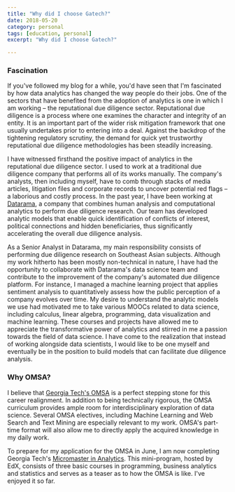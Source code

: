 ```yaml
---
title: "Why did I choose Gatech?"
date: 2018-05-20
category: personal
tags: [education, personal]
excerpt: "Why did I choose Gatech?"

---
```

### Fascination ###
If you've followed my blog for a while, you'd have seen that I'm fascinated by how data analytics has changed the way people do their jobs. One of the sectors that have benefited from the adoption of analytics is one in which I am working – the reputational due diligence sector. Reputational due diligence is a process where one examines the character and integrity of an entity. It is an important part of the wider risk mitigation framework that one usually undertakes prior to entering into a deal. Against the backdrop of the tightening regulatory scrutiny, the demand for quick yet trustworthy reputational due diligence methodologies has been steadily increasing.


I have witnessed firsthand the positive impact of analytics in the reputational due diligence sector. I used to work at a traditional due diligence company that performs all of its works manually. The company's analysts, then including myself, have to comb through stacks of media articles, litigation files and corporate records to uncover potential red flags – a laborious and costly process. In the past year, I have been working at [Datarama](https://datarama.com), a company that combines human analysis and computational analytics to perform due diligence research. Our team has developed analytic models that enable quick identification of conflicts of interest, political connections and hidden beneficiaries, thus significantly accelerating the overall due diligence analysis.


As a Senior Analyst in Datarama, my main responsibility consists of performing due diligence research on Southeast Asian subjects. Although my work hitherto has been mostly non-technical in nature, I have had the opportunity to collaborate with Datarama's data science team and contribute to the improvement of the company's automated due diligence platform. For instance, I managed a machine learning project that applies sentiment analysis to quantitatively assess how the public perception of a company evolves over time. My desire to understand the analytic models we use had motivated me to take various MOOCs related to data science, including calculus, linear algebra, programming, data visualization and machine learning. These courses and projects have allowed me to appreciate the transformative power of analytics and stirred in me a passion towards the field of data science. I have come to the realization that instead of working alongside data scientists, I would like to be one myself and eventually be in the position to build models that can facilitate due diligence analysis.

### Why OMSA? ###
I believe that [Georgia Tech's OMSA](http://www.analytics.gatech.edu/) is a perfect stepping stone for this career realignment. In addition to being technically rigorous, the OMSA curriculum provides ample room for interdisciplinary exploration of data science. Several OMSA electives, including Machine Learning and Web Search and Text Mining are especially relevant to my work. OMSA's part-time format will also allow me to directly apply the acquired knowledge in my daily work.


To prepare for my application for the OMSA in June, I am now completing Georgia Tech's [Micromaster in Analytics](https://www.edx.org/micromasters/analytics-essential-tools-methods). This mini-program, hosted by EdX, consists of three basic courses in programming, business analytics and statistics and serves as a teaser as to how the OMSA is like. I've enjoyed it so far.
